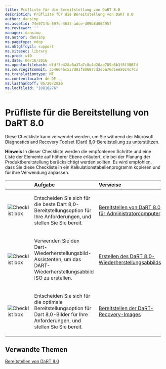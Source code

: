 ```yaml
---
title: Prüfliste für die Bereitstellung von DaRT 8.0
description: Prüfliste für die Bereitstellung von DaRT 8.0
author: dansimp
ms.assetid: 74e071fb-697c-463f-adce-d09b8d86495f
ms.reviewer: ''
manager: dansimp
ms.author: dansimp
ms.pagetype: mdop
ms.mktglfcycl: support
ms.sitesec: library
ms.prod: w10
ms.date: 06/16/2016
ms.openlocfilehash: dfdf3b428a0a37a7c8c4d20ae789e8b3f8f3007d
ms.sourcegitcommit: 354664bc527d93f80687cd2eba70d1eea024c7c3
ms.translationtype: MT
ms.contentlocale: de-DE
ms.lasthandoff: 06/26/2020
ms.locfileid: "10810276"
---
```

# Prüfliste für die Bereitstellung von DaRT 8.0


Diese Checkliste kann verwendet werden, um Sie während der Microsoft Diagnostics and Recovery Toolset (Dart) 8,0-Bereitstellung zu unterstützen.

**Hinweis**  In dieser Checkliste werden die empfohlenen Schritte und eine Liste der Elemente auf höherer Ebene erläutert, die bei der Planung der Produktbereitstellung berücksichtigt werden sollten. Es wird empfohlen, dass Sie diese Checkliste in ein Kalkulationstabellenprogramm kopieren und für ihre Verwendung anpassen.

 

<table>
<colgroup>
<col width="33%" />
<col width="33%" />
<col width="33%" />
</colgroup>
<thead>
<tr class="header">
<th align="left"></th>
<th align="left">Aufgabe</th>
<th align="left">Verweise</th>
</tr>
</thead>
<tbody>
<tr class="odd">
<td align="left"><img src="images/checklistbox.gif" alt="Checklist box" /></td>
<td align="left"><p>Entscheiden Sie sich für die beste Dart 8,0-Bereitstellungsoption für Ihre Anforderungen, und stellen Sie Sie bereit.</p></td>
<td align="left"><p><a href="deploying-dart-80-to-administrator-computers-dart-8.md" data-raw-source="[Deploying DaRT 8.0 to Administrator Computers](deploying-dart-80-to-administrator-computers-dart-8.md)">Bereitstellen von DaRT 8.0 für Administratorcomputer</a></p></td>
</tr>
<tr class="even">
<td align="left"><img src="images/checklistbox.gif" alt="Checklist box" /></td>
<td align="left"><p>Verwenden Sie den Dart-Wiederherstellungsbild-Assistenten, um das DART-Wiederherstellungsabbild ISO zu erstellen.</p></td>
<td align="left"><p><a href="creating-the-dart-80-recovery-image-dart-8.md" data-raw-source="[Creating the DaRT 8.0 Recovery Image](creating-the-dart-80-recovery-image-dart-8.md)">Erstellen des DaRT 8.0-Wiederherstellungsabbilds</a></p></td>
</tr>
<tr class="odd">
<td align="left"><img src="images/checklistbox.gif" alt="Checklist box" /></td>
<td align="left"><p>Entscheiden Sie sich für die optimale Bereitstellungsoption für Dart 8,0-Bilder für Ihre Anforderungen, und stellen Sie Sie bereit.</p></td>
<td align="left"><p><a href="deploying-the-dart-recovery-image-dart-8.md" data-raw-source="[Deploying the DaRT Recovery Image](deploying-the-dart-recovery-image-dart-8.md)">Bereitstellen der DaRT-Recovery-Images</a></p></td>
</tr>
</tbody>
</table>

 

## Verwandte Themen


[Bereitstellen von DaRT 8.0](deploying-dart-80-dart-8.md)

 

 





